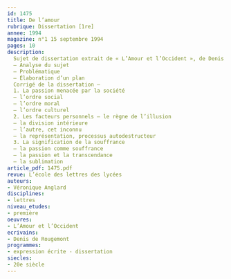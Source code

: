 ```yaml
---
id: 1475
title: De l’amour
rubrique: Dissertation [1re]
annee: 1994
magazine: n°1 15 septembre 1994
pages: 10
description: 
  Sujet de dissertation extrait de « L’Amour et l’Occident », de Denis de Rougemont…
  – Analyse du sujet
  – Problématique
  – Élaboration d’un plan
  Corrigé de la dissertation – 
  1. La passion menacée par la société
  – l’ordre social
  – l’ordre moral
  – l’ordre culturel
  2. Les facteurs personnels – le règne de l’illusion
  – la division intérieure
  – l’autre, cet inconnu
  – la représentation, processus autodestructeur
  3. La signification de la souffrance
  – la passion comme souffrance
  – la passion et la transcendance
  – la sublimation
article_pdf: 1475.pdf
revue: L’école des lettres des lycées
auteurs:
- Véronique Anglard
disciplines:
- lettres
niveau_etudes:
- première
oeuvres:
- L’Amour et l’Occident
ecrivains:
- Denis de Rougemont
programmes:
- expression écrite - dissertation
siecles:
- 20e siècle
---
```

